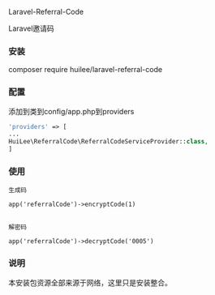 Laravel-Referral-Code

Laravel邀请码

### 安装

composer require huilee/laravel-referral-code



### 配置

添加到类到config/app.php到providers

```php
'providers' => [
...
HuiLee\ReferralCode\ReferralCodeServiceProvider::class,
]
```

### 使用
	
	生成码
	
	app('referralCode')->encryptCode(1)
 	
 
 	解密码
 	
    app('referralCode')->decryptCode('0005')
    
    
### 说明

本安装包资源全部来源于网络，这里只是安装整合。